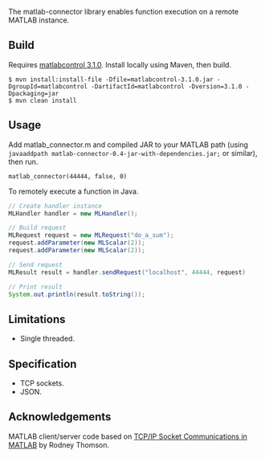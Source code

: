 The matlab-connector library enables function execution on a remote MATLAB instance.


Build
---------------------

Requires [matlabcontrol 3.1.0](http://code.google.com/p/matlabcontrol/). Install locally using Maven, then build.

```console
$ mvn install:install-file -Dfile=matlabcontrol-3.1.0.jar -DgroupId=matlabcontrol -DartifactId=matlabcontrol -Dversion=3.1.0 -Dpackaging=jar
$ mvn clean install
```


Usage
---------------------

Add matlab_connector.m and compiled JAR to your MATLAB path (using `javaaddpath matlab-connector-0.4-jar-with-dependencies.jar;` or similar), then run.

`matlab_connector(44444, false, 0)`

To remotely execute a function in Java.

```java
// Create handler instance
MLHandler handler = new MLHandler();

// Build request
MLRequest request = new MLRequest("do_a_sum");
request.addParameter(new MLScalar(2));
request.addParameter(new MLScalar(2));

// Send request
MLResult result = handler.sendRequest("localhost", 44444, request)

// Print result
System.out.println(result.toString());
```

Limitations
---------------------

* Single threaded.


Specification
---------------------

* TCP sockets.
* JSON.


Acknowledgements
---------------------
MATLAB client/server code based on [TCP/IP Socket Communications in MATLAB](http://www.mathworks.com/matlabcentral/fileexchange/21131) by Rodney Thomson.
